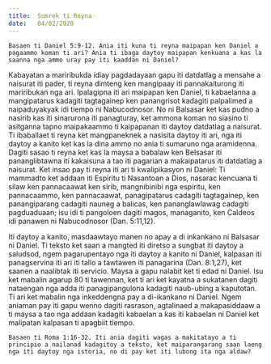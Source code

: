 ```yaml
---
title:  Sumrek ti Reyna
date:   04/02/2020
---
```


`Basaen ti Daniel 5:9-12. Ania iti kuna ti reyna maipapan ken Daniel a pagaammo koman ti ari? Ania ti ibaga daytoy maipapan kenkuana a kas la saanna nga ammo uray pay iti kaaddan ni Daniel?`

Kabayatan a mariribukda idiay pagdadayaan gapu iti datdatlag a mensahe a naisurat iti pader, ti reyna dimteng ken mangipaay iti pannakaiturong iti mariribukan nga ari. Ipalagipna iti ari maipapan ken Daniel, ti kabaelanna a mangipatarus kadagiti tagtagainep ken panangrisot kadagiti palpalimed a naipaduyakyak idi tiempo ni Nabucodnosor. No ni Balsasar ket kas pudno a nasirib kas iti sinarurona iti panagturay, ket ammona koman no siasino ti asitganna tapno maipakaammo ti kaipapanan iti daytoy datdatlag a naisurat. Ti ibaballaet ti reyna ket mangpaneknek a nasisita daytoy iti ari, nga iti daytoy a kanito ket kas la dina ammo no ania ti sumaruno nga aramidenna. Dagiti sasao ti reyna ket kas la maysa a babalaw ken Belsasar iti pananglibtawna iti kakaisuna a tao iti pagarian a makaipatarus iti datdatlag a naisurat. Ket insao pay ti reyna iti ari ti kwalipikasyon ni Daniel: Ti mammadto ket addaan iti Espiritu ti Nasantoan a Dios, nasarac kencuana ti silaw ken pannacaawat ken sirib, mangnibinibi nga espiritu, ken pannacaammo, ken pannacaawat, panagipatarus cadagiti tagtagainep, ken panangiparang cadagiti nauneg a balicas, ken pananglawlawag cadagiti pagduaduaan; isu idi ti pangoloen dagiti magos, managanito, ken Caldeos idi panawen ni Nabucodnosor (Dan. 5:11,12).

Iti daytoy a kanito, masdaawtayo manen no apay a di inkankano ni Balsasar ni Daniel. Ti teksto ket saan a mangted iti diretso a sungbat iti daytoy a saludsod, ngem pagarupentayo nga iti daytoy a kanito ni Daniel, kalpasan iti panagservina iti ari iti tallo a tawtawen iti panagarina (Dan. 8:1,27), ket saanen a naalibtak iti servicio. Maysa a gapu nalabit ket ti edad ni Daniel. Isu ket mabalin agarup 80 ti tawennan, ket ti ari ket kayatna a sukatanen dagiti nataengan nga adda iti panagipangulona kadagiti naub-ubing a kaputotan. Ti ari ket mabalin nga inkeddengna pay a di-ikankano ni Daniel. Ngem aniaman pay iti gapu wenno dagiti rasrason, agtalinaed a makapasiddaaw a ti maysa a tao nga addaan kadagiti kabaelan a kas iti kabaelan ni Daniel ket malipatan kalpasan ti apagbiit tiempo.

`Basaen ti Roma 1:16-32. Iti ania dagiti wagas a makitatayo a ti principio a nailanad kadagitoy a teksto, ket maiparangarang saan laeng nga iti daytoy nga istoria, no di pay ket iti lubong ita nga aldaw?`